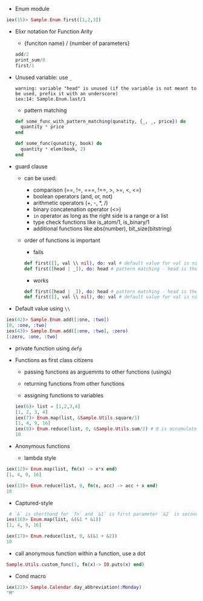 - Enum module
```elixir
iex(15)> Sample.Enum.first([1,2,3])
```

- Elixr notation for Function Arity
  - {funciton name} / {number of parameters}
  ```elixir
  add/2
  print_sum/0
  first/1
  ```

- Unused variable: use `_` 
  ```
  warning: variable "head" is unused (if the variable is not meant to be used, prefix it with an underscore)
  iex:14: Sample.Enum.last/1
  ```

  - pattern matching
  ```elixir
  def some_func_with_pattern_matching(qunatity, {_, _, price}) do
    quantity * price
  end

  def some_func(qunatity, book) do
    quantity * elem(book, 2)
  end
  ```

- guard clause 
  - can be used:
      - comparison (==, !=, ===, !==, >, >=, <, <=)
      - boolean operators (and, or, not)
      - arithmetic operators (+, -, *, /)
      - binary concatenation operator (<>)
      - `in` operator as long as the right side is a range or a list
      - type check functions like is_atom/1, is_binary/1
      - additional functions like abs(number), bit_size(bitstring)

  - order of functions is important
      - fails
      ```elixir
      def first([], val \\ nil), do: val # default value for val is nil
      def first([head | _]), do: head # pattern matching - head is the first element of the list
      ```

      - works
      ```elixir
      def first([head | _]), do: head # pattern matching - head is the first element of the list
      def first([], val \\ nil), do: val # default value for val is nil
      ```


- Default value using `\\`
```elixir
iex(42)> Sample.Enum.add([:one, :two])
[0, :one, :two]
iex(43)> Sample.Enum.add([:one, :two], :zero)
[:zero, :one, :two]
```

- private function using `defp`

- Functions as first class citizens
  - passing functions as arguemnts to other functions (using`&`)

  - returning functions from other functions

  - assigning functions to variables

  ```elixir
  iex(6)> list = [1,2,3,4]
  [1, 2, 3, 4]
  iex(7)> Enum.map(list, &Sample.Utils.square/1)
  [1, 4, 9, 16]
  iex(8)> Enum.reduce(list, 0, &Sample.Utils.sum/2) # 0 is accumulator starting with, 1 from list -> sum/2 takes 2 parameters (0,1)->(1,2)->(3,3)->(6,4)
  10
  ```

- Anonymous functions
  - lambda style  
```elixir
iex(12)> Enum.map(list, fn(x) -> x*x end)
[1, 4, 9, 16]

iex(13)> Enum.reduce(list, 0, fn(x, acc) -> acc + x end)
10
```
  - Captured-style
```elixir
 # `&` is shorthand for `fn` and `&1` is first parameter `&2` is second parameter
iex(16)> Enum.map(list, &(&1 * &1))
[1, 4, 9, 16]

iex(17)> Enum.reduce(list, 0, &(&1 + &2))
10
```
  - call anonymous function within a function, use a dot
```elixir
Sample.Utils.custom_func(1, fn(x)-> IO.puts(x) end)
```

- Cond macro
```elixir
iex(22)> Sample.Calendar.day_abbreviation(:Monday)
"M"